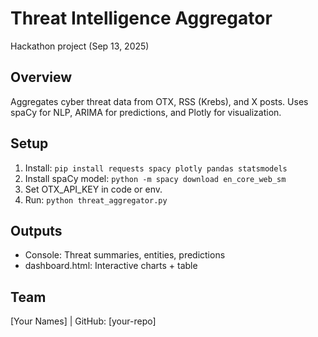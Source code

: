 # Threat Intelligence Aggregator
Hackathon project (Sep 13, 2025)
## Overview
Aggregates cyber threat data from OTX, RSS (Krebs), and X posts. Uses spaCy for NLP, ARIMA for predictions, and Plotly for visualization.
## Setup
1. Install: `pip install requests spacy plotly pandas statsmodels`
2. Install spaCy model: `python -m spacy download en_core_web_sm`
3. Set OTX_API_KEY in code or env.
4. Run: `python threat_aggregator.py`
## Outputs
- Console: Threat summaries, entities, predictions
- dashboard.html: Interactive charts + table
## Team
[Your Names] | GitHub: [your-repo]
